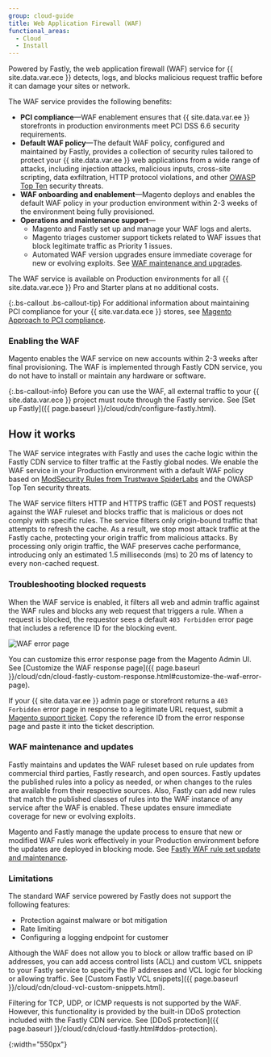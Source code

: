 ```yaml
---
group: cloud-guide
title: Web Application Firewall (WAF)
functional_areas:
  - Cloud
  - Install
---
```


Powered by Fastly, the web application firewall (WAF) service for {{ site.data.var.ece }} detects, logs, and blocks malicious request traffic before it can damage your sites or network.

The WAF service provides the following benefits:

-  **PCI compliance**—WAF enablement ensures that {{ site.data.var.ee }} storefronts in production environments meet PCI DSS 6.6 security requirements.
-  **Default WAF policy**—The default WAF policy, configured and maintained by Fastly, provides a collection of security rules tailored to protect your {{ site.data.var.ee }} web applications from a wide range of attacks, including injection attacks, malicious inputs, cross-site scripting, data exfiltration, HTTP protocol violations, and other [OWASP Top Ten](https://www.owasp.org/index.php/Top_Ten) security threats.
-  **WAF onboarding and enablement**—Magento deploys and enables the default WAF policy in your production environment within 2-3 weeks of the environment being fully provisioned.
-  **Operations and maintenance support**—
   -  Magento and Fastly set up and manage your WAF logs and alerts.
   -  Magento triages customer support tickets related to WAF issues that block legitimate traffic as Priority 1 issues.
   -  Automated WAF version upgrades ensure immediate coverage for new or evolving exploits. See [WAF maintenance and upgrades](#waf-maintenance-and-updates).

The WAF service is available on Production environments for all {{ site.data.var.ece }} Pro and Starter plans at no additional costs.

{:.bs-callout .bs-callout-tip}
For additional information about maintaining PCI compliance for your {{ site.var.data.ece }} stores, see [Magento Approach to PCI compliance](https://magento.com/pci-compliance).

### Enabling the WAF

Magento enables the WAF service on new accounts within 2-3 weeks after final provisioning. The WAF is implemented through Fastly CDN service, you do not have to install or maintain any hardware or software.

{:.bs-callout-info}
Before you can use the WAF, all external traffic to your {{ site.data.var.ece }} project must route through the Fastly service. See [Set up Fastly]({{ page.baseurl }}/cloud/cdn/configure-fastly.html).

## How it works

The WAF service integrates with Fastly and uses the cache logic within the Fastly CDN
service to filter traffic at the Fastly global nodes. We enable the WAF service in your Production environment with a default WAF policy based on [ModSecurity Rules from Trustwave SpiderLabs](https://www.modsecurity.org/rules.html) and the OWASP Top Ten security threats.

The WAF service filters HTTP and HTTPS traffic (GET and POST requests) against the WAF ruleset and blocks traffic that is malicious or does not comply with specific rules. The service filters only origin-bound traffic that attempts to refresh the cache. As a result, we stop most attack traffic at the Fastly cache, protecting your origin traffic from malicious attacks. By processing only origin traffic, the WAF preserves cache performance, introducing only an estimated 1.5 milliseconds (ms) to 20 ms of latency to every non-cached request.

### Troubleshooting blocked requests

When the WAF service is enabled, it filters all web and admin traffic against the WAF rules and blocks any web request that triggers a rule. When a request is blocked, the requestor sees a default `403 Forbidden` error page that includes a reference ID for the blocking event.

![WAF error page]

You can customize this error response page from the Magento Admin UI. See [Customize the WAF response page]({{ page.baseurl }}/cloud/cdn/cloud-fastly-custom-response.html#customize-the-waf-error-page).

If your {{ site.data.var.ee }} admin page or storefront returns a `403 Forbidden` error page in response to a legitimate URL request, submit a [Magento support ticket](https://support.magento.com/hc/en-us/articles/360000913794#submit-ticket). Copy the reference ID from the error response page and paste it into the ticket description.

### WAF maintenance and updates

Fastly maintains and updates the WAF ruleset based on rule updates from commercial third parties, Fastly research, and open sources. Fastly updates the published rules into a policy as needed, or when changes to the rules are available from their respective sources. Also, Fastly can add new rules that match the published classes of rules into the WAF instance of any service after the WAF is enabled. These updates ensure immediate coverage for new or evolving exploits.

Magento and Fastly manage the update process to ensure that new or modified WAF rules work effectively in your Production environment before the updates are deployed in blocking mode. See [Fastly WAF rule set update and maintenance](https://docs.fastly.com/guides/web-application-firewall/fastly-waf-rule-set-updates-maintenance).

### Limitations

The standard WAF service powered by Fastly does not support the following features:

-  Protection against malware or bot mitigation
-  Rate limiting
-  Configuring a logging endpoint for customer

Although the WAF does not allow you to block or allow traffic based on IP addresses, you can add access control lists (ACL) and custom VCL snippets to your Fastly service to specify the IP addresses and VCL logic for blocking or allowing traffic. See [Custom Fastly VCL snippets]({{ page.baseurl }}/cloud/cdn/cloud-vcl-custom-snippets.html).

Filtering for TCP, UDP, or ICMP requests is not supported by the WAF. However, this functionality is provided by the built-in DDoS protection included with the Fastly CDN service. See [DDoS protection]({{ page.baseurl }}/cloud/cdn/cloud-fastly.html#ddos-protection).

[WAF error page]: {{site.baseurl}}/common/images/cloud/cloud-fastly-waf-403-error.png
{:width="550px"}
